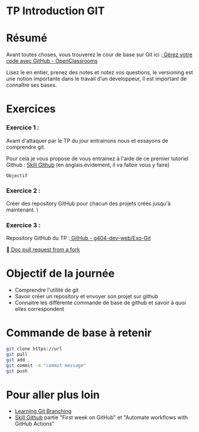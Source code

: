 # TP Introduction GIT 

# Résumé

Avant toutes choses, vous trouverez le cour de base sur Git ici :[ Gérez votre code avec GitHub - OpenClassrooms](https://openclassrooms.com/fr/courses/2342361-gerez-votre-code-avec-git-et-github)


Lisez le en entier, prenez des notes et notez vos questions, le versioning est une notion importante dans le travail d’un développeur, il est important de connaître ses bases.


# Exercices

### Exercice 1 : 

Avant d'attaquer par le TP du jour entrainons nous et essayons de comprendre git. 

Pour cela je vous propose de vous entrainez à l'aide de ce premier tutoriel Github : 
[Skill Github](https://skills.github.com/)
(en anglais évidement, il va falloir vous y faire) 

``` Objectif  ```

### Exercice 2 : 

Créer des repository GitHub pour chacun des projets créés jusqu'à maintenant. \


### Exercice 3 :

Repository GitHub du TP :[ GitHub - g404-dev-web/Exo-Git](https://github.com/g404-dev-web/Exo-Git)

💁[ Doc pull request from a fork ](https://docs.github.com/en/pull-requests/collaborating-with-pull-requests/proposing-changes-to-your-work-with-pull-requests/creating-a-pull-request-from-a-fork)



# Objectif de la journée 

  - Comprendre l'utilité de git
  - Savoir créer un repository et envoyer son projet sur github
  - Connaitre les différente commande de base de github et savoir à quoi elles correspondent


# Commande de base à retenir

```bash
git clone https://url
git pull
git add .
git commit -m "commit message"
git push
```

# Pour aller plus loin 

- [Learning Git Branching](https://learngitbranching.js.org/?locale=fr_FR)
- [Skill Github](https://skills.github.com/) partie "First week on GitHub" et "Automate workflows with GitHub Actions"
